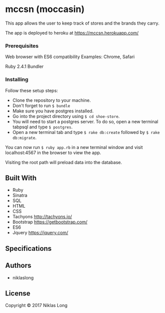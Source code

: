 # mccsn (moccasin)

This app allows the user to keep track of stores and the brands they carry.

The app is deployed to heroku at https://mccsn.herokuapp.com/

### Prerequisites

Web browser with ES6 compatibility
Examples: Chrome, Safari

Ruby 2.4.1
Bundler

### Installing

Follow these setup steps:

* Clone the repository to your machine.
* Don't forget to run `$ bundle`
* Make sure you have postgres installed.
* Go into the project directory using `$ cd shoe-store`.
* You will need to start a postgres server. To do so, open a new terminal tabpsql and type `$ postgres`.
* Open a new terminal tab and type `$ rake db:create` followed by `$ rake db:migrate`.

You can now run `$ ruby app.rb` in a new terminal window and visit localhost:4567 in the browser to view the app.

Visiting the root path will preload data into the database.

## Built With

* Ruby
* Sinatra
* SQL
* HTML
* CSS
* Tachyons http://tachyons.io/
* Bootstrap https://getbootstrap.com/
* ES6
* Jquery https://jquery.com/

## Specifications



## Authors

* niklaslong

## License

Copyright © 2017 Niklas Long
